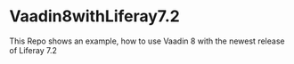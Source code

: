 # Vaadin8withLiferay7.2
This Repo shows an example, how to use Vaadin 8 with the newest release of Liferay 7.2 
